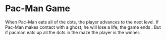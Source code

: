 # Pac-Man Game
 When Pac-Man eats all of the dots, the player advances to the next level. If Pac-Man makes contact with a ghost, he will lose a life; the game ends . But if pacman eats up all the dots in the maze the player is the winner.
